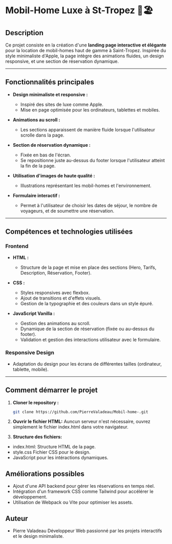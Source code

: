 # Mobil-Home Luxe à St-Tropez 🌴🏖️

## Description
Ce projet consiste en la création d'une **landing page interactive et élégante** pour la location de mobil-homes haut de gamme à Saint-Tropez. Inspirée du style minimaliste d'Apple, la page intègre des animations fluides, un design responsive, et une section de réservation dynamique.

---

## Fonctionnalités principales
- **Design minimaliste et responsive :**
  - Inspiré des sites de luxe comme Apple.
  - Mise en page optimisée pour les ordinateurs, tablettes et mobiles.

- **Animations au scroll :**
  - Les sections apparaissent de manière fluide lorsque l'utilisateur scrolle dans la page.

- **Section de réservation dynamique :**
  - Fixée en bas de l'écran.
  - Se repositionne juste au-dessus du footer lorsque l'utilisateur atteint la fin de la page.

- **Utilisation d'images de haute qualité :**
  - Illustrations représentant les mobil-homes et l'environnement.

- **Formulaire interactif :**
  - Permet à l'utilisateur de choisir les dates de séjour, le nombre de voyageurs, et de soumettre une réservation.

---

## Compétences et technologies utilisées
### **Frontend**
- **HTML :**
  - Structure de la page et mise en place des sections (Hero, Tarifs, Description, Réservation, Footer).

- **CSS :**
  - Styles responsives avec flexbox.
  - Ajout de transitions et d'effets visuels.
  - Gestion de la typographie et des couleurs dans un style épuré.

- **JavaScript Vanilla :**
  - Gestion des animations au scroll.
  - Dynamique de la section de réservation (fixée ou au-dessus du footer).
  - Validation et gestion des interactions utilisateur avec le formulaire.

### **Responsive Design**
- Adaptation du design pour les écrans de différentes tailles (ordinateur, tablette, mobile).

---

## Comment démarrer le projet
1. **Cloner le repository :**
   ```bash
   git clone https://github.com/PierreValadeau/Mobil-home-.git

2. **Ouvrir le fichier HTML:**
Auncun serveur n'est nécessaire, ouvrez simplement le fichier index.html dans votre navigateur.

3. **Structure des fichiers:**
  - index.html: Structure HTML de la page.
  - style.css Fichier CSS pour le design. 
  - JavaScript pour les intéractions dynamiques. 

## Améliorations possibles

  - Ajout d'une API backend pour gérer les réservations en temps réel.
  - Intégration d'un framework  CSS comme Tailwind pour accélérer le développement. 
  - Utilisation de Webpack ou Vite pour optimiser les assets. 


## Auteur
- Pierre Valadeau
Développeur Web passionné par les projets interactifs et le design minimaliste.   